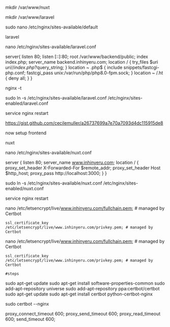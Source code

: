 
mkdir /var/www/nuxt

mkdir /var/www/laravel

sudo nano /etc/nginx/sites-available/default

laravel

nano /etc/nginx/sites-available/laravel.conf 

server{
    listen 80;
    listen [::]:80;
    root /var/www/backend/public;
    index index.php;
    server_name  backend.inhinyeru.com;
    location / {
        try_files $uri $uri/ /index.php?$query_string;
    }
    location ~ \.php$ {
        include snippets/fastcgi-php.conf;
        fastcgi_pass unix:/var/run/php/php8.0-fpm.sock;
    }
    location ~ /\.ht {
        deny all;
    }
}

nginx -t

sudo ln -s /etc/nginx/sites-available/laravel.conf /etc/nginx/sites-enabled/laravel.conf

service nginx restart


https://gist.github.com/cecilemuller/a26737699a7e70a7093d4dc115915de8

now setup frontend


nuxt

nano /etc/nginx/sites-available/nuxt.conf 


server {
    listen 80;
    server_name  www.inhinyeru.com;
    location / {
        proxy_set_header   X-Forwarded-For $remote_addr;
        proxy_set_header   Host $http_host;
        proxy_pass         http://localhost:3000;
    }
}

sudo ln -s /etc/nginx/sites-available/nuxt.conf /etc/nginx/sites-enabled/nuxt.conf

service nginx restart


 nano  /etc/letsencrypt/live/www.inhinyeru.com/fullchain.pem; # managed by Certbot
 
    ssl_certificate_key /etc/letsencrypt/live/www.inhinyeru.com/privkey.pem; # managed by Certbot

 nano  /etc/letsencrypt/live/www.inhinyeru.com/fullchain.pem; # managed by Certbot
 
    ssl_certificate_key /etc/letsencrypt/live/www.inhinyeru.com/privkey.pem; # managed by Certbot

    #steps


sudo apt-get update
sudo apt-get install software-properties-common
sudo add-apt-repository universe
sudo add-apt-repository ppa:certbot/certbot
sudo apt-get update
sudo apt-get install certbot python-certbot-nginx

sudo certbot --nginx

proxy_connect_timeout       600;
proxy_send_timeout          600;
proxy_read_timeout          600;
send_timeout                600;
